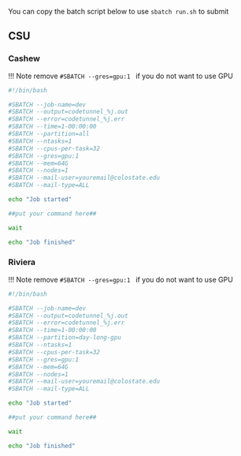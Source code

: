 You can copy the batch script below to use `sbatch run.sh` to submit 

## CSU
### Cashew

!!! Note
    remove `#SBATCH --gres=gpu:1 ` if you do not want to use GPU

```bash
#!/bin/bash

#SBATCH --job-name=dev 
#SBATCH --output=codetunnel_%j.out
#SBATCH --error=codetunnel_%j.err
#SBATCH --time=1-00:00:00
#SBATCH --partition=all
#SBATCH --ntasks=1
#SBATCH --cpus-per-task=32
#SBATCH --gres=gpu:1 
#SBATCH --mem=64G
#SBATCH --nodes=1
#SBATCH --mail-user=youremail@colostate.edu
#SBATCH --mail-type=ALL

echo "Job started"

##put your command here##

wait

echo "Job finished"

```

### Riviera

!!! Note
    remove `#SBATCH --gres=gpu:1 ` if you do not want to use GPU

```bash
#!/bin/bash

#SBATCH --job-name=dev 
#SBATCH --output=codetunnel_%j.out
#SBATCH --error=codetunnel_%j.err
#SBATCH --time=1-00:00:00
#SBATCH --partition=day-long-gpu
#SBATCH --ntasks=1
#SBATCH --cpus-per-task=32
#SBATCH --gres=gpu:1 
#SBATCH --mem=64G
#SBATCH --nodes=1
#SBATCH --mail-user=youremail@colostate.edu
#SBATCH --mail-type=ALL

echo "Job started"

##put your command here##

wait

echo "Job finished"

```